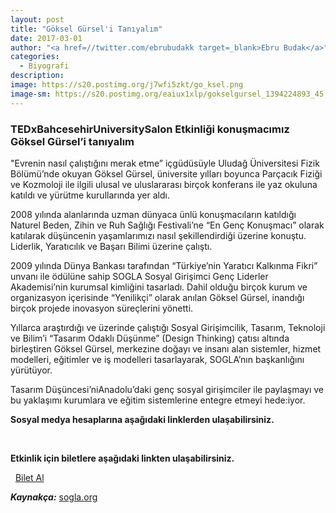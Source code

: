 ```yaml
---
layout: post
title: "Göksel Gürsel'i Tanıyalım"
date: 2017-03-01
author: "<a href=//twitter.com/ebrubudakk target=_blank>Ebru Budak</a>"
categories:
  - Biyografi
description:
image: https://s20.postimg.org/j7wfi5zkt/go_ksel.png
image-sm: https://s20.postimg.org/eaiux1xlp/gokselgursel_1394224893_45.jpg
---
```


### TEDxBahcesehirUniversitySalon Etkinliği konuşmacımız Göksel Gürsel’i tanıyalım

"Evrenin nasıl çalıştığını merak etme” içgüdüsüyle Uludağ Üniversitesi Fizik Bölümü’nde okuyan Göksel Gürsel, üniversite yılları boyunca Parçacık Fiziği ve Kozmoloji ile ilgili ulusal ve uluslararası birçok konferans ile yaz okuluna katıldı ve yürütme kurullarında yer aldı.

2008 yılında alanlarında uzman dünyaca ünlü konuşmacıların katıldığı Naturel Beden, Zihin ve Ruh Sağlığı Festivali’ne “En Genç Konuşmacı” olarak katılarak düşüncenin yaşamlarımızı nasıl şekillendirdiği üzerine konuştu. Liderlik, Yaratıcılık ve Başarı Bilimi üzerine çalıştı.

2009 yılında Dünya Bankası tarafından “Türkiye’nin Yaratıcı Kalkınma Fikri” unvanı ile ödülüne sahip SOGLA Sosyal Girişimci Genç Liderler Akademisi’nin kurumsal kimliğini tasarladı. Dahil olduğu birçok kurum ve organizasyon içerisinde “Yenilikçi” olarak anılan Göksel Gürsel, inandığı birçok projede inovasyon süreçlerini yönetti.

Yıllarca araştırdığı ve üzerinde çalıştığı Sosyal Girişimcilik, Tasarım, Teknoloji ve Bilim’i “Tasarım Odaklı Düşünme” (Design Thinking) çatısı altında birleştiren Göksel Gürsel, merkezine doğayı ve insanı alan sistemler, hizmet modelleri, eğitimler ve iş modelleri tasarlayarak, SOGLA’nın başkanlığını yürütüyor.

Tasarım Düşüncesi’niAnadolu’daki genç sosyal girişimciler ile paylaşmayı ve bu yaklaşımı kurumlara ve eğitim sistemlerine entegre etmeyi hede:iyor.

**Sosyal medya hesaplarına aşağıdaki linklerden ulaşabilirsiniz.**

<a class="fa fa-lg fa-facebook-square" href="https://www.facebook.com/gursel.goksel" target="_blank" ></a>
&nbsp;
<a class="fa fa-lg fa-twitter"
href="https://twitter.com/GokselGursel" target="_blank" ></a>
&nbsp;
<a class="fa fa-lg fa-linkedin" href="
https://www.linkedin.com/in/gokselgursel/
" target="_blank" ></a>

**Etkinlik için biletlere aşağıdaki linkten ulaşabilirsiniz.**

<i class="fa fa-lg fa-ticket" aria-hidden="true"></i>&nbsp; [Bilet Al](https://www.biletino.com/event/eventdetail/3381)

***Kaynakça:*** [sogla.org](http://www.sogla.org/)
